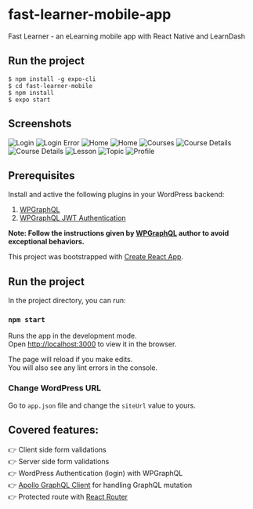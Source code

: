 # fast-learner-mobile-app

Fast Learner - an eLearning mobile app with React Native and LearnDash

## Run the project

```
$ npm install -g expo-cli
$ cd fast-learner-mobile
$ npm install
$ expo start
```

## Screenshots

![Login](https://github.com/hussain-t/fast-learner-mobile/blob/master/src/screenshots/login.PNG) ![Login Error](https://github.com/hussain-t/fast-learner-mobile/blob/master/src/screenshots/login-error.PNG)
![Home](https://github.com/hussain-t/fast-learner-mobile/blob/master/src/screenshots/home.PNG)
![Home](https://github.com/hussain-t/fast-learner-mobile/blob/master/src/screenshots/home2.PNG)
![Courses](https://github.com/hussain-t/fast-learner-mobile/blob/master/src/screenshots/courses.PNG)
![Course Details](https://github.com/hussain-t/fast-learner-mobile/blob/master/src/screenshots/course-details.PNG)
![Course Details](https://github.com/hussain-t/fast-learner-mobile/blob/master/src/screenshots/course-details2.PNG)
![Lesson](https://github.com/hussain-t/fast-learner-mobile/blob/master/src/screenshots/lesson.PNG)
![Topic](https://github.com/hussain-t/fast-learner-mobile/blob/master/src/screenshots/topic.PNG)
![Profile](https://github.com/hussain-t/fast-learner-mobile/blob/master/src/screenshots/profile.PNG)

## Prerequisites

Install and active the following plugins in your WordPress backend:

1. [WPGraphQL](https://github.com//wp-graphql/wp-graphql)
2. [WPGraphQL JWT Authentication](https://github.com/wp-graphql/wp-graphql-jwt-authentication)

**Note: Follow the instructions given by [WPGraphQL](https://github.com//wp-graphql/wp-graphql) author to avoid exceptional behaviors.**

This project was bootstrapped with [Create React App](https://github.com/facebook/create-react-app).

## Run the project

In the project directory, you can run:

### `npm start`

Runs the app in the development mode.<br>
Open [http://localhost:3000](http://localhost:3000) to view it in the browser.

The page will reload if you make edits.<br>
You will also see any lint errors in the console.

### Change WordPress URL

Go to `app.json` file and change the `siteUrl` value to yours.

## Covered features:

👉 Client side form validations<br>
👉 Server side form validations<br>
👉 WordPress Authentication (login) with WPGraphQL<br>
👉 [Apollo GraphQL Client](https://www.apollographql.com/) for handling GraphQL mutation<br>
👉 Protected route with [React Router](https://reacttraining.com/react-router/)
